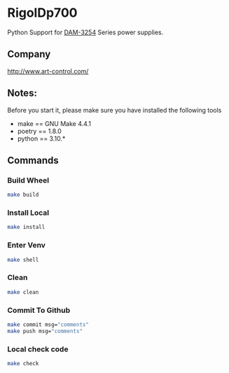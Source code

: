 # RigolDp700
 Python Support for [DAM-3254](http://www.art-control.com/productShow_2491.html) Series power supplies.

## Company
http://www.art-control.com/

## Notes:

Before you start it, please make sure you have installed the following tools

- make == GNU Make 4.4.1
- poetry == 1.8.0
- python == 3.10.*

## Commands

### Build Wheel

```bash
make build
```

### Install Local

```bash
make install
```

### Enter Venv 

```bash
make shell
```

### Clean

```bash
make clean
```

### Commit To Github

```bash
make commit msg="comments"
make push msg="comments"
```

### Local check code

```bash
make check
```


